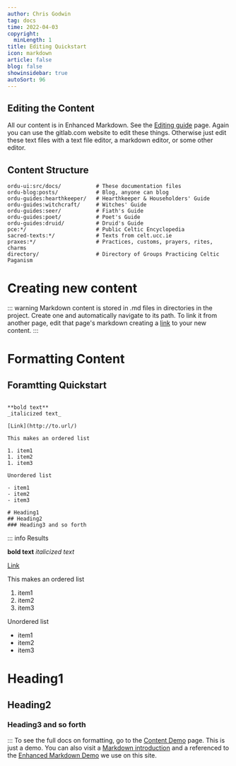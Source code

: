 ```yaml
---
author: Chris Godwin
tag: docs
time: 2022-04-03
copyright:
  minLength: 1
title: Editing Quickstart
icon: markdown
article: false
blog: false
showinsidebar: true
autoSort: 96
---
```

## Editing the Content

All our content is in Enhanced Markdown. See the [Editing guide](/docs/editing) page. Again you can use the gitlab.com website to edit these things. Otherwise just edit these text files
with a text file editor, a markdown editor, or some other editor.

## Content Structure

```
ordu-ui:src/docs/           # These documentation files
ordu-blog:posts/            # Blog, anyone can blog
ordu-guides:hearthkeeper/   # Hearthkeeper & Householders' Guide
ordu-guides:witchcraft/     # Witches' Guide
ordu-guides:seer/           # Fiath's Guide
ordu-guides:poet/           # Poet's Guide
ordu-guides:druid/          # Druid's Guide
pce:*/                      # Public Celtic Encyclopedia
sacred-texts:*/             # Texts from celt.ucc.ie
praxes:*/                   # Practices, customs, prayers, rites, charms
directory/                  # Directory of Groups Practicing Celtic Paganism
```
# Creating new content

::: warning
Markdown content is stored in .md files in directories in the project. Create one and automatically navigate to its path.
To link it from another page, edit that page's markdown creating a [link](/docs/editing/links.md) to your new content.
:::

# Formatting Content

## Foramtting Quickstart

```

**bold text**
_italicized text_

[Link](http://to.url/)

This makes an ordered list

1. item1
1. item2
1. item3

Unordered list

- item1
- item2
- item3

# Heading1
## Heading2
### Heading3 and so forth
```
::: info Results

**bold text**
_italicized text_

[Link](http://to.url/)

This makes an ordered list

1. item1
1. item2
1. item3

Unordered list

- item1
- item2
- item3

# Heading1
## Heading2
### Heading3 and so forth
:::
To see the full docs on formatting, go to the [Content Demo](/docs/editing) page. This is
 just a demo. You can also visit a [Markdown introduction](https://vuepress-theme-hope.github.io/v2/guide/get-started/markdown.html#markdown-introduction) and a referenced to the
 [Enhanced Markdown Demo](https://vuepress-theme-hope.github.io/v2/cookbook/markdown/demo.html) we use on this site.